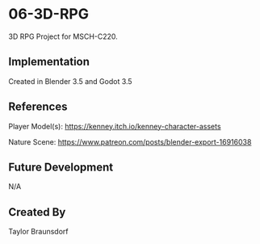 # 06-3D-RPG

3D RPG Project for MSCH-C220.

## Implementation

Created in Blender 3.5 and Godot 3.5

## References

Player Model(s): https://kenney.itch.io/kenney-character-assets

Nature Scene: https://www.patreon.com/posts/blender-export-16916038

## Future Development

N/A

## Created By

Taylor Braunsdorf
